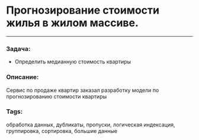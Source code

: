 # Прогнозирование стоимости жилья в жилом массиве.
---
### Задача:
- Определить медианную стоимость квартиры
### Описание:
Сервис по продаже квартир заказал разработку модели по прогнозированию стоимости квартиры 
### Tags:
обработка данных, дубликаты, пропуски, логическая индексация, группировка, сортировка, большие данные

